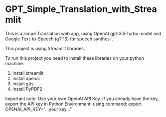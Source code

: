 # GPT_Simple_Translation_with_Streamlit

This is a simpe Translation web app, using OpenAI gpt-3.5-turbo model and Google Text-to-Speech (gTTS) for speech synthesi .

This project is using Streamlit libraries.

To run this project you need to install these libraries on your python machine: 
1. install streamlit 
2. install openai
3. install gtts
4. install PyPDF2 


Important note: 
Use your own OpenAI API Key. 
If you already have the key, export the API key in Python Environment. using command: 
export OPENAI_API_KEY="...your key..."

